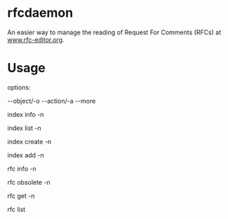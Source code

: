 rfcdaemon
=========

An easier way to manage the reading of Request For Comments (RFCs) at www.rfc-editor.org.

Usage
=====
options:

--object/-o		--action/-a		--more

index			info			-n <name>

index			list			-n <name>

index			create			-n <name>

index			add				-n <number>

rfc				info			-n <number>

rfc				obsolete		-n <number>

rfc				get				-n <number>

rfc				list
